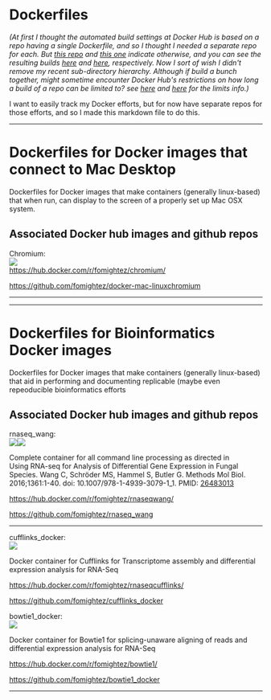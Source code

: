 # Dockerfiles


*(At first I thought the automated build settings at Docker Hub is based on a repo having a single Dockerfile, and so I thought I needed a separate repo for each. But [this repo](https://github.com/27Bslash6/docker) and [this one](https://github.com/andrejsavikin/Dockerfiles) indicate otherwise, and you can see the resulting builds [here](https://hub.docker.com/u/funkygibbon/) and [here](https://hub.docker.com/r/andrejsavikin/ubuntu-openjdk-8-jre/), respectively. Now I sort of wish I didn't remove my recent sub-directory hierarchy. Although if build a bunch together, might sometime encounter Docker Hub's restrictions on how long a build of a repo can be limited to? see [here](http://stackoverflow.com/questions/34440753/docker-hub-timeout-in-automated-build/34588866#34588866) and [here](http://stackoverflow.com/questions/36948145/chain-automated-builds-in-the-same-docker-hub-repository) for the limits info.)*  

I want to easily track my Docker efforts, but for now have separate repos for those efforts, and so I made this markdown file to do this.


----
Dockerfiles for Docker images that connect to Mac Desktop
=========================================================

Dockerfiles for Docker images that make containers (generally linux-based) that when run, can display to the screen of a properly set up Mac OSX system.


Associated Docker hub images and github repos
------------------------

Chromium:  
[![](https://images.microbadger.com/badges/image/fomightez/chromium.svg)](https://microbadger.com/images/fomightez/chromium "Get your own image badge on microbadger.com")  
https://hub.docker.com/r/fomightez/chromium/

https://github.com/fomightez/docker-mac-linuxchromium

----


----
Dockerfiles for Bioinformatics Docker images
============================================

Dockerfiles for Docker images that make containers (generally linux-based) that aid in performing and documenting replicable (maybe even repeoducible bioinformatics efforts


Associated Docker hub images and github repos
------------------------

rnaseq_wang:  
[![](https://images.microbadger.com/badges/version/fomightez/rnaseqwang.svg)](https://microbadger.com/images/fomightez/rnaseqwang "Get your own version badge on microbadger.com")[![](https://images.microbadger.com/badges/image/fomightez/rnaseqwang.svg)](https://microbadger.com/images/fomightez/rnaseqwang "Get your own image badge on microbadger.com")  

Complete container for all command line processing as directed in  
Using RNA-seq for Analysis of Differential Gene Expression in Fungal Species.
Wang C, Schröder MS, Hammel S, Butler G.
Methods Mol Biol. 2016;1361:1-40. doi: 10.1007/978-1-4939-3079-1_1. PMID: [26483013](https://www.ncbi.nlm.nih.gov/pubmed/26483013)

https://hub.docker.com/r/fomightez/rnaseqwang/

https://github.com/fomightez/rnaseq_wang

----

cufflinks_docker:  
[![](https://images.microbadger.com/badges/image/fomightez/rnaseqcufflinks.svg)](https://microbadger.com/images/fomightez/rnaseqcufflinks "Get your own image badge on microbadger.com")

Docker container for Cufflinks for Transcriptome assembly and differential expression analysis for RNA-Seq

https://hub.docker.com/r/fomightez/rnaseqcufflinks/

https://github.com/fomightez/cufflinks_docker


bowtie1_docker:  
[![](https://images.microbadger.com/badges/image/fomightez/bowtie1.svg)](https://microbadger.com/images/fomightez/bowtie1 "Get your own image badge on microbadger.com")

Docker container for Bowtie1 for splicing-unaware aligning of reads and differential expression analysis for RNA-Seq

https://hub.docker.com/r/fomightez/bowtie1/

https://github.com/fomightez/bowtie1_docker

----
